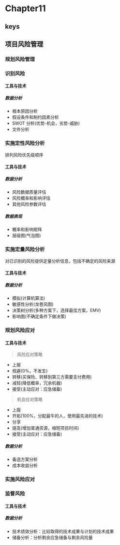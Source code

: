 <!--
 * @Author: your name
 * @Date: 2020-09-22 09:19:41
 * @LastEditTime: 2020-11-03 11:00:20
 * @LastEditors: Please set LastEditors
 * @Description: In User Settings Edit
 * @FilePath: \PMP\知识点\Chapter6\index.md
-->

# Chapter11

## keys

## 项目风险管理

### 规划风险管理

### 识别风险

#### 工具与技术

##### 数据分析

- 根本原因分析
- 假设条件和制约因素分析
- SWOT 分析(优势-机会，劣势-威胁)
- 文件分析

### 实施定性风险分析

排列风险优先级顺序

#### 工具与技术

##### 数据分析

- 风险数据质量评估
- 风险概率和影响评估
- 其他风险参数评估

##### 数据表现

- 概率和影响矩阵
- 层级图(气泡图)

### 实施定量风险分析

对已识别的风险提供定量分析信息，包括不确定的风险来源

#### 工具与技术

##### 数据分析

- 模拟(计算机算法)
- 敏感性分析(龙卷风图)
- 决策树分析(多种方案下，选择最佳方案，EMV)
- 影响图(不确定条件下做决策)

### 规划风险应对

#### 工具与技术

> 风险应对策略

- 上报
- 规避(0%，不发生)
- 转移(买保险、转移到第三方需要支付费用)
- 减轻(降低概率，冗余机器)
- 接受(主动应对：应急储备)

> 机会应对策略

- 上报
- 开拓(100%，分配最牛的人，使用最先进的技术)
- 分享
- 提高(增加普通资源，缩短项目时间)
- 接受(主动应对：应急储备)

##### 数据分析

- 备选方案分析
- 成本收益分析

### 实施风险应对

### 监督风险

#### 工具与技术

##### 数据分析

- 技术绩效分析：比较取得的技术成果与计划的技术成果
- 储备分析：分析剩余应急储备与剩余风险量
